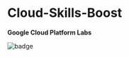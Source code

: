 # Cloud-Skills-Boost
 **Google Cloud Platform Labs**
 
![badge](https://img.shields.io/endpoint?url=https://gist.githubusercontent.com/KloudCell/44aeab7ee88202f9de432b2f79d598ee/raw/)
